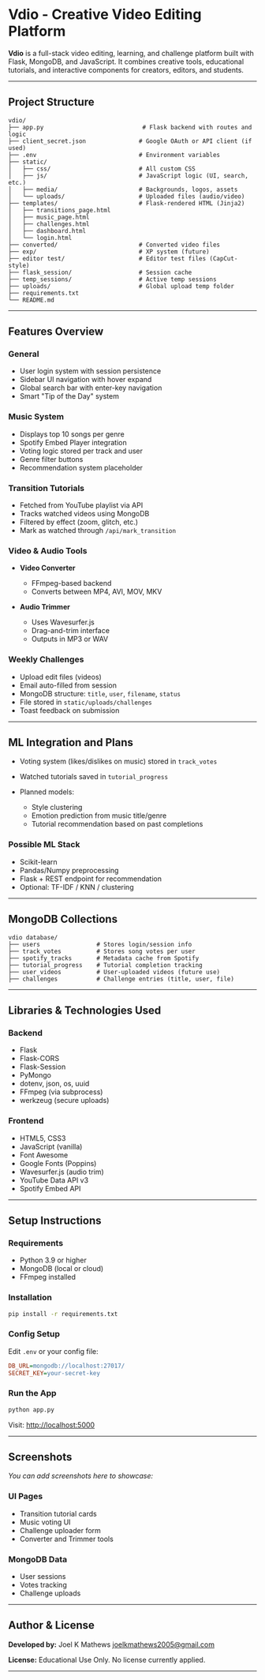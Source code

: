 # Vdio - Creative Video Editing Platform

**Vdio** is a full-stack video editing, learning, and challenge platform built with Flask, MongoDB, and JavaScript. It combines creative tools, educational tutorials, and interactive components for creators, editors, and students.

---

## Project Structure

```
vdio/
├── app.py                            # Flask backend with routes and logic
├── client_secret.json               # Google OAuth or API client (if used)
├── .env                             # Environment variables
├── static/
│   ├── css/                         # All custom CSS
│   ├── js/                          # JavaScript logic (UI, search, etc.)
│   ├── media/                       # Backgrounds, logos, assets
│   └── uploads/                     # Uploaded files (audio/video)
├── templates/                       # Flask-rendered HTML (Jinja2)
│   ├── transitions_page.html
│   ├── music_page.html
│   ├── challenges.html
│   ├── dashboard.html
│   └── login.html
├── converted/                       # Converted video files
├── exp/                             # XP system (future)
├── editor test/                     # Editor test files (CapCut-style)
├── flask_session/                   # Session cache
├── temp_sessions/                   # Active temp sessions
├── uploads/                         # Global upload temp folder
├── requirements.txt
└── README.md
```

---

## Features Overview

### General

* User login system with session persistence
* Sidebar UI navigation with hover expand
* Global search bar with enter-key navigation
* Smart "Tip of the Day" system

### Music System

* Displays top 10 songs per genre
* Spotify Embed Player integration
* Voting logic stored per track and user
* Genre filter buttons
* Recommendation system placeholder

### Transition Tutorials

* Fetched from YouTube playlist via API
* Tracks watched videos using MongoDB
* Filtered by effect (zoom, glitch, etc.)
* Mark as watched through `/api/mark_transition`

### Video & Audio Tools

* **Video Converter**

  * FFmpeg-based backend
  * Converts between MP4, AVI, MOV, MKV
* **Audio Trimmer**

  * Uses Wavesurfer.js
  * Drag-and-trim interface
  * Outputs in MP3 or WAV

### Weekly Challenges

* Upload edit files (videos)
* Email auto-filled from session
* MongoDB structure: `title`, `user`, `filename`, `status`
* File stored in `static/uploads/challenges`
* Toast feedback on submission

---

## ML Integration and Plans

* Voting system (likes/dislikes on music) stored in `track_votes`
* Watched tutorials saved in `tutorial_progress`
* Planned models:

  * Style clustering
  * Emotion prediction from music title/genre
  * Tutorial recommendation based on past completions

### Possible ML Stack

* Scikit-learn
* Pandas/Numpy preprocessing
* Flask + REST endpoint for recommendation
* Optional: TF-IDF / KNN / clustering

---

## MongoDB Collections

```
vdio database/
├── users                # Stores login/session info
├── track_votes          # Stores song votes per user
├── spotify_tracks       # Metadata cache from Spotify
├── tutorial_progress    # Tutorial completion tracking
├── user_videos          # User-uploaded videos (future use)
├── challenges           # Challenge entries (title, user, file)
```

---

## Libraries & Technologies Used

### Backend

* Flask
* Flask-CORS
* Flask-Session
* PyMongo
* dotenv, json, os, uuid
* FFmpeg (via subprocess)
* werkzeug (secure uploads)

### Frontend

* HTML5, CSS3
* JavaScript (vanilla)
* Font Awesome
* Google Fonts (Poppins)
* Wavesurfer.js (audio trim)
* YouTube Data API v3
* Spotify Embed API

---

## Setup Instructions

### Requirements

* Python 3.9 or higher
* MongoDB (local or cloud)
* FFmpeg installed

### Installation

```bash
pip install -r requirements.txt
```

### Config Setup

Edit `.env` or your config file:

```ini
DB_URL=mongodb://localhost:27017/
SECRET_KEY=your-secret-key
```

### Run the App

```bash
python app.py
```

Visit: [http://localhost:5000](http://localhost:5000)

---

## Screenshots

*You can add screenshots here to showcase:*

### UI Pages

* Transition tutorial cards
* Music voting UI
* Challenge uploader form
* Converter and Trimmer tools

### MongoDB Data

* User sessions
* Votes tracking
* Challenge uploads

---

## Author & License

**Developed by:** Joel K Mathews
                  joelkmathews2005@gmail.com

**License:** Educational Use Only. No license currently applied.

---

